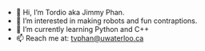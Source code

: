 - 👋 Hi, I’m Tordio aka Jimmy Phan.  
- 👀 I’m interested in making robots and fun contraptions. 
- 🌱 I’m currently learning Python and C++ 
- 📫 Reach me at: tvphan@uwaterloo.ca 

<!---
Tordio/Tordio is a ✨ special ✨ repository because its `README.md` (this file) appears on your GitHub profile.
You can click the Preview link to take a look at your changes.
--->
